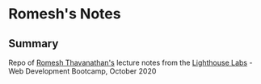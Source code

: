 # Romesh's Notes


## Summary

Repo of [Romesh Thavanathan's](https://github.com/rothavanathan) lecture notes from the [Lighthouse Labs](https://www.lighthouselabs.ca/en/web-development-bootcamp) - Web Development Bootcamp, October 2020